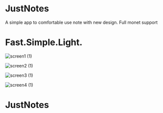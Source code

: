 

# JustNotes

A simple app to comfortable use note with new design. Full monet support

# Fast.Simple.Light.



![screen1 (1)](https://user-images.githubusercontent.com/53698992/170885093-a4ccd253-db05-4659-8bf5-e9e68713003a.png)

![screen2 (1)](https://user-images.githubusercontent.com/53698992/170885091-45939436-34a3-4cd6-852c-e5c1bb0d5568.png)

![screen3 (1)](https://user-images.githubusercontent.com/53698992/170885092-d51241ab-1e13-4893-b7e5-174b5b8ce266.png)

![screen4 (1)](https://user-images.githubusercontent.com/53698992/170885090-8fae8363-a86e-49cf-9338-b3157f7d7e38.png)

# JustNotes


